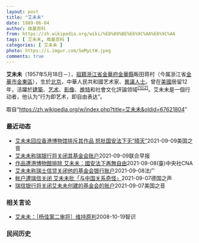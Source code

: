 ```yaml
---
layout: post
title: "艾未未"
date: 1989-06-04
author: 维基百科
from: https://zh.wikipedia.org/wiki/%E8%89%BE%E6%9C%AA%E6%9C%AA
tags: [ 艾未未, 维基百科 ]
categories: [ 艾未未 ]
photo: https://i.imgur.com/SeMyLtW.jpeg
comments: true
---
```

<div class="mw-parser-output">

<p><b>艾未未</b>（1957年5月18日<span class="useeditintro" title="Template:BLP editintro">－</span>），<a href="/wiki/%E7%A5%96%E7%B1%8D" title="祖籍">祖籍</a><a href="/wiki/%E6%B5%99%E6%B1%9F%E7%9C%81" title="浙江省">浙江省</a><a href="/wiki/%E9%87%91%E8%8F%AF%E5%BA%9C" class="mw-redirect" title="金華府">金華府</a><a href="/wiki/%E9%87%91%E8%8F%AF%E7%B8%A3" title="金華縣">金華縣</a>畈田蒋村（今属浙江省<a href="/wiki/%E9%87%91%E8%8F%AF%E5%B8%82" class="mw-redirect" title="金華市">金華市</a><a href="/wiki/%E9%87%91%E6%9D%B1%E5%8D%80" class="mw-redirect" title="金東區">金東區</a>），生於<a href="/wiki/%E5%8C%97%E4%BA%AC" class="mw-redirect" title="北京">北京</a>，中華人民共和國艺术家、<a href="/w/index.php?title=%E4%B8%AD%E5%8D%8E%E4%BA%BA%E6%B0%91%E5%85%B1%E5%92%8C%E5%9B%BD%E6%8C%81%E4%B8%8D%E5%90%8C%E6%94%BF%E8%A7%81%E8%80%85%E5%88%97%E8%A1%A8&amp;action=edit&amp;redlink=1" class="new" title="中华人民共和国持不同政见者列表（页面不存在）">異議人士</a>。曾在<a href="/wiki/%E7%BE%8E%E5%9C%8B" class="mw-redirect" title="美國">美國</a>居留12年，活躍於<a href="/wiki/%E5%BB%BA%E7%AF%89" class="mw-redirect" title="建築">建築</a>、<a href="/wiki/%E8%89%BA%E6%9C%AF" title="艺术">艺术</a>、<a href="/wiki/%E5%BD%B1%E5%83%8F" class="mw-redirect" title="影像">影像</a>、<a href="/wiki/%E6%8E%A8%E7%89%B9" class="mw-redirect" title="推特">推特</a>和社會文化評論领域<sup id="cite_ref-1" class="reference"><a href="#cite_note-1">[1]</a></sup><sup id="cite_ref-2" class="reference"><a href="#cite_note-2">[2]</a></sup>。艾未未是一個行动者，他认为“行为即艺术，即自由表达”。
</p>
</div><noscript><img src="//zh.wikipedia.org/wiki/Special:CentralAutoLogin/start?type=1x1" alt="" title="" width="1" height="1" style="border: none; position: absolute;"></noscript>
<div class="printfooter">取自“<a dir="ltr" href="https://zh.wikipedia.org/w/index.php?title=艾未未&amp;oldid=67621804">https://zh.wikipedia.org/w/index.php?title=艾未未&amp;oldid=67621804</a>”</div><div id="recent-news"><h3>最近动态</h3><ul><li><a href="https://nodebe4.github.io/waimei/2021-09-09/%E8%89%BE%E6%9C%AA%E6%9C%AA%E5%9B%9E%E5%BA%94%E9%A6%99%E6%B8%AF%E5%8D%9A%E7%89%A9%E9%A6%86%E6%8E%92%E6%96%A5%E5%85%B6%E4%BD%9C%E5%93%81-%E6%80%92%E6%89%B9%E5%9B%BD%E5%AE%89%E6%B3%95%E4%B8%8B%E6%97%A0-%E6%99%B4%E5%A4%A9" title="艾未未回应香港博物馆排斥其作品 怒批国安法下无“晴天”—— Thu, 09 Sep 2021 17:21:51 GMT 纪录片《艾未未：从未抱歉》以其有争议的对天安门竖中指的作品为画面 在香港西...">艾未未回应香港博物馆排斥其作品 怒批国安法下无“晴天”</a><time>2021-09-09</time><a class="tag">美国之音</a></li>
<li><a href="https://nodebe4.github.io/waimei/2021-09-09/%E8%89%BE%E6%9C%AA%E6%9C%AA%E7%A7%B0%E7%91%9E%E9%93%B6%E8%A1%8C%E5%B0%86%E5%85%B3%E9%97%AD%E5%85%B6%E5%9F%BA%E9%87%91%E4%BC%9A%E8%B4%A6%E6%88%B7" title="艾未未称瑞银行将关闭其基金会账户—— 中国艺术家艾未未称，瑞士信贷银行将以“犯罪纪录”为由关闭他创建的基金会的银行账户，尽管他从未被判处过有罪。 据路透社报道，现居于葡萄牙的艾未未在网站“Art...">艾未未称瑞银行将关闭其基金会账户</a><time>2021-09-09</time><a class="tag">联合早报</a></li>
<li><a href="https://nodebe4.github.io/waimei/2021-09-08/%E4%BD%9C%E5%93%81%E9%81%AD%E6%B8%AF%E5%8D%9A%E7%89%A9%E9%A4%A8%E6%8E%92%E9%99%A4-%E8%89%BE%E6%9C%AA%E6%9C%AA-%E5%9C%8B%E5%AE%89%E6%B3%95%E4%B8%8B%E5%86%8D%E7%84%A1%E8%87%AA%E7%94%B1" title="作品遭港博物館排除 艾未未：國安法下再無自由—— （中央社台北9日電）香港西九文化區M+博物館昨天宣布11月12日開幕後向公眾免費開放一年。中國異議藝術家艾未未表示，受「港區國安法」影響，開幕展...">作品遭港博物館排除  艾未未：國安法下再無自由</a><time>2021-09-08</time><a class="tag">(臺)中央社CNA</a></li>
<li><a href="https://nodebe4.github.io/waimei/2021-09-08/%E8%89%BE%E6%9C%AA%E6%9C%AA%E7%A7%B0%E7%91%9E%E5%A3%AB%E4%BF%A1%E8%B4%B7%E5%85%B3%E9%97%AD%E4%BB%96%E7%9A%84%E5%9F%BA%E9%87%91%E4%BC%9A%E9%93%B6%E8%A1%8C%E8%B4%A6%E6%88%B7" title="艾未未称瑞士信贷关闭他的基金会银行账户—— 08/09/2021 - 11:52 据路透社报道说，中国活动家艾未未称瑞士信贷告知关闭其基金会的银行账户。 消息说，中国持不同政见者和艺术家艾未未表...">艾未未称瑞士信贷关闭他的基金会银行账户</a><time>2021-09-08</time><a class="tag">法广</a></li>
<li><a href="https://nodebe4.github.io/waimei/2021-09-07/%E5%B8%90%E6%88%B7%E9%81%AD%E7%91%9E%E4%BF%A1%E5%85%B3%E9%97%AD-%E8%89%BE%E6%9C%AA%E6%9C%AA%E6%89%B9-%E4%B8%8E%E4%B8%AD%E5%9B%BD%E5%85%B3%E7%B3%BB%E5%A5%87%E6%80%AA" title="帐户遭瑞信关闭&nbsp;艾未未批「与中国关系奇怪」—— 2021-09-08T01:06:03.529Z 艾未未在6日发表的一篇文章中，透露瑞信银行要关闭他的基金会的账户之事。 (德国之声中文网) 根据...">帐户遭瑞信关闭 艾未未批「与中国关系奇怪」</a><time>2021-09-07</time><a class="tag">德国之声</a></li>
<li><a href="https://nodebe4.github.io/waimei/2021-09-07/%E7%91%9E%E4%BF%A1%E9%93%B6%E8%A1%8C%E5%B0%86%E5%85%B3%E9%97%AD%E8%89%BE%E6%9C%AA%E6%9C%AA%E5%88%9B%E5%BB%BA%E7%9A%84%E5%9F%BA%E9%87%91%E4%BC%9A%E7%9A%84%E8%B4%A6%E6%88%B7" title="瑞信银行将关闭艾未未创建的基金会的账户—— Tue, 07 Sep 2021 19:46:12 GMT 资料照片：中国异议人士艾未未在葡萄牙首都里斯本的艺术展览中介绍他的新作“永久自行车”（20...">瑞信银行将关闭艾未未创建的基金会的账户</a><time>2021-09-07</time><a class="tag">美国之音</a></li>
</ul></div><div id="open-opinion"><h3>相关言论</h3><ul><li><a href="https://nodebe4.github.io/opinion/2008-10-19/%E8%89%BE%E6%9C%AA%E6%9C%AA-%E6%9D%A8%E4%BD%B3%E6%A1%88%E4%BA%8C%E5%AE%A1%E5%B0%86-%E7%BB%B4%E6%8C%81%E5%8E%9F%E5%88%A4/" title="艾未未">艾未未：［杨佳案二审将］维持原判</a><time>2008-10-19</time><a class="tag">智识</a></li>
</ul></div><div id="mjls-record"><h3>民间历史</h3><ul></ul></div>